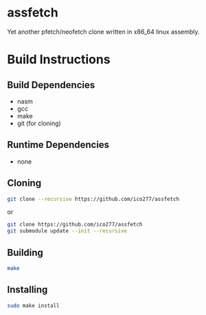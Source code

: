 # assfetch
Yet another pfetch/neofetch clone written in x86_64 linux assembly.

# Build Instructions
## Build Dependencies
- nasm
- gcc
- make
- git (for cloning)

## Runtime Dependencies
- none

## Cloning
```bash
git clone --recursive https://github.com/ico277/assfetch
```
or
```bash
git clone https://github.com/ico277/assfetch
git submodule update --init --recursive
```

## Building
```bash
make
```

## Installing
```bash
sudo make install
```
